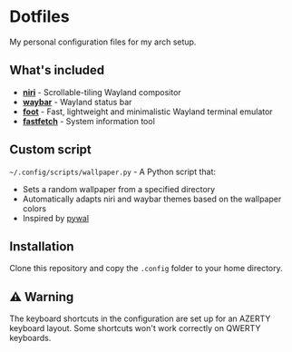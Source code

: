 # Dotfiles

My personal configuration files for my arch setup.

## What's included

- **[niri](https://github.com/YaLTeR/niri)** - Scrollable-tiling Wayland compositor
- **[waybar](https://github.com/Alexays/Waybar)** - Wayland status bar
- **[foot](https://codeberg.org/dnkl/foot)** - Fast, lightweight and minimalistic Wayland terminal emulator
- **[fastfetch](https://github.com/fastfetch-cli/fastfetch)** - System information tool

## Custom script

`~/.config/scripts/wallpaper.py` - A Python script that:
- Sets a random wallpaper from a specified directory
- Automatically adapts niri and waybar themes based on the wallpaper colors
- Inspired by [pywal](https://github.com/dylanaraps/pywal)

## Installation

Clone this repository and copy the `.config` folder to your home directory.

## ⚠️ Warning

The keyboard shortcuts in the configuration are set up for an AZERTY keyboard layout. Some shortcuts won't work correctly on QWERTY keyboards.
